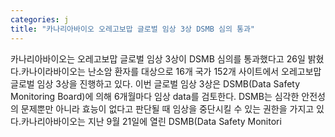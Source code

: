 ```yaml
---
categories: j
title: "카나리아바이오 오레고보맙 글로벌 임상 3상 DSMB 심의 통과"
---
```

카나리아바이오는 오레고보맙 글로벌 임상 3상이 DSMB 심의를 통과했다고 26일 밝혔다.카나이라바이오는 난소암 환자를 대상으로 16개 국가 152개 사이트에서 오레고보맙 글로벌 임상 3상을 진행하고 있다. 이번 글로벌 임상 3상은 DSMB(Data Safety Monitoring Board)에 의해 6개월마다 임상 data를 검토한다. DSMB는 심각한 안전성의 문제뿐만 아니라 효능이 없다고 판단될 때 임상을 중단시킬 수 있는 권한을 가지고 있다.카나리아바이오는 지난 9월 21일에 열린 DSMB(Data Safety Monitori